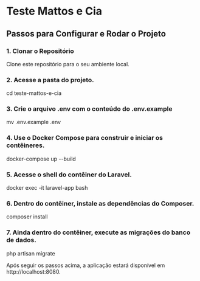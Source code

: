 # Teste Mattos e Cia

## Passos para Configurar e Rodar o Projeto

### 1. Clonar o Repositório

Clone este repositório para o seu ambiente local.

### 2. Acesse a pasta do projeto.

cd teste-mattos-e-cia

### 3. Crie o arquivo .env com o conteúdo do .env.example
mv .env.example .env

### 4. Use o Docker Compose para construir e iniciar os contêineres.
docker-compose up --build

### 5. Acesse o shell do contêiner do Laravel.
docker exec -it laravel-app bash

### 6. Dentro do contêiner, instale as dependências do Composer.
composer install

### 7. Ainda dentro do contêiner, execute as migrações do banco de dados.
php artisan migrate

Após seguir os passos acima, a aplicação estará disponível em http://localhost:8080.
